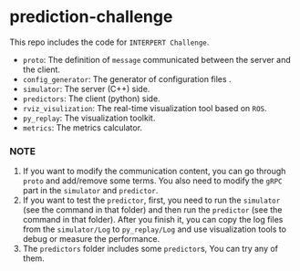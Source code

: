 # prediction-challenge

This repo includes the code for `INTERPERT Challenge`.

- `proto`: The definition of `message` communicated between the server and the client.
- `config_generator`: The generator of configuration files .
- `simulator`: The server (C++) side.
- `predictors`: The client (python) side.
- `rviz_visulization`: The real-time visualization tool based on `ROS`.
- `py_replay`: The visualization toolkit.
- `metrics`: The metrics calculator.

### NOTE

1. If you want to modify the communication content, you can go through `proto` and add/remove some terms. You also need to modify the `gRPC` part in the `simulator` and `predictor`.
2. If you want to test the `predictor`, first, you need to run the `simulator` (see the command in that folder) and then run the `predictor` (see the command in that folder). After you finish it, you can copy the log files from the `simulator/Log` to `py_replay/Log` and use visualization tools to debug or measure the performance.
3. The `predictors` folder includes some `predictor`s, You can try any of them.